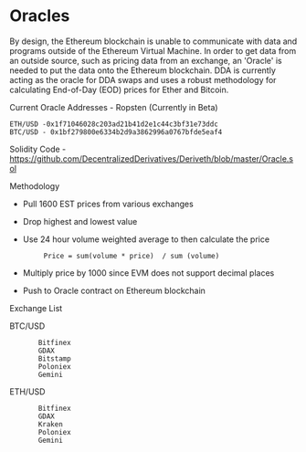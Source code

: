 # Oracles

By design, the Ethereum blockchain is unable to communicate with data and programs outside of the Ethereum Virtual Machine.  In order to get data from an outside source, such as pricing data from an exchange, an 'Oracle' is needed to put the data onto the Ethereum blockchain.  DDA is currently acting as the oracle for DDA swaps and uses a robust methodology for calculating End-of-Day (EOD) prices for Ether and Bitcoin.


Current Oracle Addresses - Ropsten   (Currently in Beta)

    ETH/USD -0x1f71046028c203ad21b41d2e1c44c3bf31e73ddc 
    BTC/USD - 0x1bf279800e6334b2d9a3862996a0767bfde5eaf4


Solidity Code - https://github.com/DecentralizedDerivatives/Deriveth/blob/master/Oracle.sol



Methodology

- Pull 1600 EST prices from various exchanges

- Drop highest and lowest value

- Use 24 hour volume weighted average to then calculate the price

           Price = sum(volume * price)  / sum (volume)
           
- Multiply price by 1000 since EVM does not support decimal places

- Push to Oracle contract on Ethereum blockchain



Exchange List

BTC/USD 

           Bitfinex
           GDAX
           Bitstamp
           Poloniex
           Gemini



ETH/USD

           Bitfinex
           GDAX
           Kraken
           Poloniex
           Gemini

